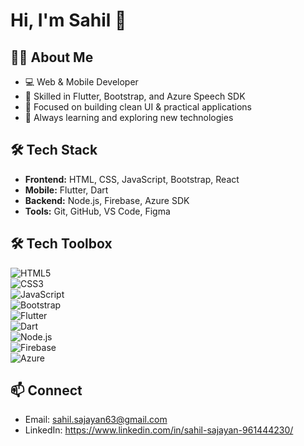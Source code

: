 # Hi, I'm Sahil 👋

## 👨‍💻 About Me
- 💻 Web & Mobile Developer
- 🚀 Skilled in Flutter, Bootstrap, and Azure Speech SDK
- 🎯 Focused on building clean UI & practical applications
- 🌱 Always learning and exploring new technologies

## 🛠️ Tech Stack
- **Frontend:** HTML, CSS, JavaScript, Bootstrap, React  
- **Mobile:** Flutter, Dart  
- **Backend:** Node.js, Firebase, Azure SDK  
- **Tools:** Git, GitHub, VS Code, Figma  


## 🛠️ Tech Toolbox  
![HTML5](https://img.shields.io/badge/-HTML5-E34F26?style=flat&logo=html5&logoColor=white)  
![CSS3](https://img.shields.io/badge/-CSS3-1572B6?style=flat&logo=css3)  
![JavaScript](https://img.shields.io/badge/-JavaScript-F7DF1E?style=flat&logo=javascript&logoColor=black)  
![Bootstrap](https://img.shields.io/badge/-Bootstrap-563D7C?style=flat&logo=bootstrap)  
![Flutter](https://img.shields.io/badge/-Flutter-02569B?style=flat&logo=flutter)  
![Dart](https://img.shields.io/badge/-Dart-0175C2?style=flat&logo=dart)  
![Node.js](https://img.shields.io/badge/-Node.js-43853D?style=flat&logo=node.js&logoColor=white)  
![Firebase](https://img.shields.io/badge/-Firebase-FFCA28?style=flat&logo=firebase)  
![Azure](https://img.shields.io/badge/-Azure-0078D4?style=flat&logo=microsoftazure) 

## 📫 Connect
- Email: sahil.sajayan63@gmail.com 
- LinkedIn: https://www.linkedin.com/in/sahil-sajayan-961444230/

